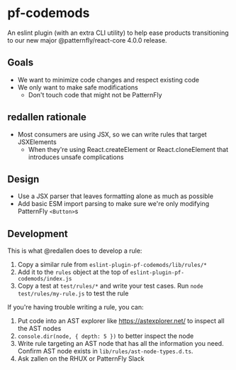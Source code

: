 # pf-codemods
An eslint plugin (with an extra CLI utility) to help ease products transitioning to our new major @patternfly/react-core 4.0.0 release.

## Goals
- We want to minimize code changes and respect existing code
- We only want to make safe modifications
  - Don't touch code that might not be PatternFly

## redallen rationale
- Most consumers are using JSX, so we can write rules that target JSXElements
  - When they're using React.createElement or React.cloneElement that introduces unsafe complications

## Design
- Use a JSX parser that leaves formatting alone as much as possible
- Add basic ESM import parsing to make sure we're only modifying PatternFly `<Button>`s

## Development
This is what @redallen does to develop a rule:
1. Copy a similar rule from `eslint-plugin-pf-codemods/lib/rules/*`
2. Add it to the `rules` object at the top of `eslint-plugin-pf-codemods/index.js`
3. Copy a test at `test/rules/*` and write your test cases. Run `node test/rules/my-rule.js` to test the rule

If you're having trouble writing a rule, you can:
1. Put code into an AST explorer like https://astexplorer.net/ to inspect all the AST nodes
2. `console.dir(node, { depth: 5 })` to better inspect the node
3. Write rule targeting an AST node that has all the information you need. Confirm AST node exists in `lib/rules/ast-node-types.d.ts`.
4. Ask zallen on the RHUX or PatternFly Slack
